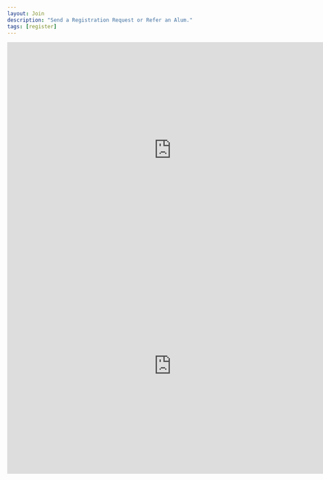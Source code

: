 ```yaml
---
layout: Join
description: "Send a Registration Request or Refer an Alum."
tags: [register]
---
```


 <div>
  <iframe src="https://docs.google.com/forms/d/1TYzcvzzAS5EP6TpK9YKKQVIkDnyN7WRP0U6FJTHx_9M/viewform?embedded=true" width="760" height="500" frameborder="0" marginheight="0" marginwidth="0">Loading...</iframe>
  </div>
  <div>
  <iframe src="https://docs.google.com/forms/d/1aGEGVv6uhZ7FcwdO2hVmDcj1ZMQNWkerX_BJb_9m7rI/viewform?embedded=true" width="760" height="500" frameborder="0" marginheight="0" marginwidth="0">Loading...</iframe>
  </div>
